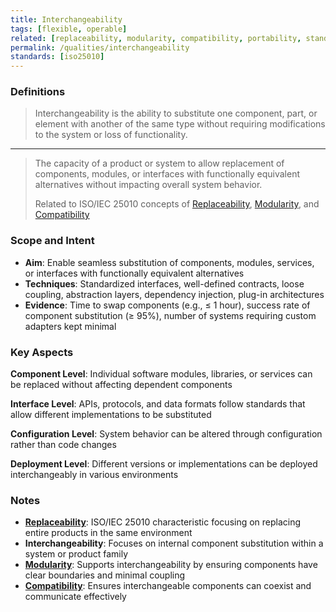 ```yaml
---
title: Interchangeability
tags: [flexible, operable]
related: [replaceability, modularity, compatibility, portability, standard-compliance, configurability, composability, flexibility]
permalink: /qualities/interchangeability
standards: [iso25010]
---
```


### Definitions

> Interchangeability is the ability to substitute one component, part, or element with another of the same type without requiring modifications to the system or loss of functionality.

<hr class="with-no-margin"/>

> The capacity of a product or system to allow replacement of components, modules, or interfaces with functionally equivalent alternatives without impacting overall system behavior.
>
> Related to ISO/IEC 25010 concepts of [Replaceability](/qualities/replaceability), [Modularity](/qualities/modularity), and [Compatibility](/qualities/compatibility)

### Scope and Intent

- **Aim**: Enable seamless substitution of components, modules, services, or interfaces with functionally equivalent alternatives
- **Techniques**: Standardized interfaces, well-defined contracts, loose coupling, abstraction layers, dependency injection, plug-in architectures
- **Evidence**: Time to swap components (e.g., ≤ 1 hour), success rate of component substitution (≥ 95%), number of systems requiring custom adapters kept minimal

### Key Aspects

**Component Level**: Individual software modules, libraries, or services can be replaced without affecting dependent components

**Interface Level**: APIs, protocols, and data formats follow standards that allow different implementations to be substituted

**Configuration Level**: System behavior can be altered through configuration rather than code changes

**Deployment Level**: Different versions or implementations can be deployed interchangeably in various environments

### Notes

- **[Replaceability](/qualities/replaceability)**: ISO/IEC 25010 characteristic focusing on replacing entire products in the same environment
- **Interchangeability**: Focuses on internal component substitution within a system or product family
- **[Modularity](/qualities/modularity)**: Supports interchangeability by ensuring components have clear boundaries and minimal coupling
- **[Compatibility](/qualities/compatibility)**: Ensures interchangeable components can coexist and communicate effectively
